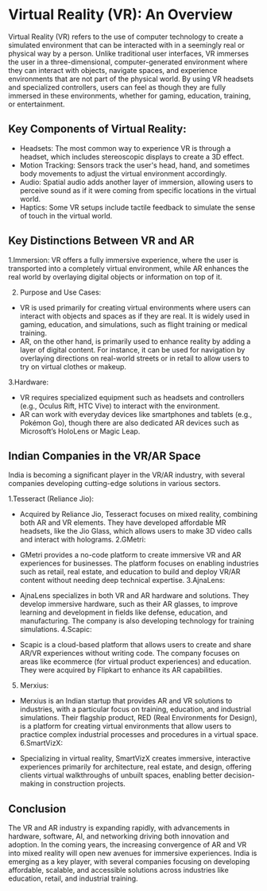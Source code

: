 # Virtual Reality (VR): An Overview

Virtual Reality (VR) refers to the use of computer technology to create a simulated environment that can be interacted with in a seemingly real or physical way by a person. Unlike traditional user interfaces, VR immerses the user in a three-dimensional, computer-generated environment where they can interact with objects, navigate spaces, and experience environments that are not part of the physical world. By using VR headsets and specialized controllers, users can feel as though they are fully immersed in these environments, whether for gaming, education, training, or entertainment.

## Key Components of Virtual Reality:

* Headsets: The most common way to experience VR is through a headset, which includes stereoscopic displays to create a 3D effect.
* Motion Tracking: Sensors track the user's head, hand, and sometimes body movements to adjust the virtual environment accordingly.
* Audio: Spatial audio adds another layer of immersion, allowing users to perceive sound as if it were coming from specific locations in the virtual world.
* Haptics: Some VR setups include tactile feedback to simulate the sense of touch in the virtual world.

## Key Distinctions Between VR and AR
1.Immersion: VR offers a fully immersive experience, where the user is transported into a completely virtual environment, while AR enhances the real world by overlaying digital objects or information on top of it.

2. Purpose and Use Cases:

* VR is used primarily for creating virtual environments where users can interact with objects and spaces as if they are real. It is widely used in gaming, education, and simulations, such as flight training or medical training.
* AR, on the other hand, is primarily used to enhance reality by adding a layer of digital content. For instance, it can be used for navigation by overlaying directions on real-world streets or in retail to allow users to try on virtual clothes or makeup.


3.Hardware:

* VR requires specialized equipment such as headsets and controllers (e.g., Oculus Rift, HTC Vive) to interact with the environment.
* AR can work with everyday devices like smartphones and tablets (e.g., Pokémon Go), though there are also dedicated AR devices such as Microsoft’s HoloLens or Magic Leap.  


## Indian Companies in the VR/AR Space
India is becoming a significant player in the VR/AR industry, with several companies developing cutting-edge solutions in various sectors.

1.Tesseract (Reliance Jio):

* Acquired by Reliance Jio, Tesseract focuses on mixed reality, combining both AR and VR elements. They have developed affordable MR headsets, like the Jio Glass, which allows users to make 3D video calls and interact with holograms.
2.GMetri:

* GMetri provides a no-code platform to create immersive VR and AR experiences for businesses. The platform focuses on enabling industries such as retail, real estate, and education to build and deploy VR/AR content without needing deep technical expertise.
3.AjnaLens:

* AjnaLens specializes in both VR and AR hardware and solutions. They develop immersive hardware, such as their AR glasses, to improve learning and development in fields like defense, education, and manufacturing. The company is also developing technology for training simulations.
4.Scapic:

* Scapic is a cloud-based platform that allows users to create and share AR/VR experiences without writing code. The company focuses on areas like ecommerce (for virtual product experiences) and education. They were acquired by Flipkart to enhance its AR capabilities.
5. Merxius:

* Merxius is an Indian startup that provides AR and VR solutions to industries, with a particular focus on training, education, and industrial simulations. Their flagship product, RED (Real Environments for Design), is a platform for creating virtual environments that allow users to practice complex industrial processes and procedures in a virtual space.
6.SmartVizX:

* Specializing in virtual reality, SmartVizX creates immersive, interactive experiences primarily for architecture, real estate, and design, offering clients virtual walkthroughs of unbuilt spaces, enabling better decision-making in construction projects.

## Conclusion
The VR and AR industry is expanding rapidly, with advancements in hardware, software, AI, and networking driving both innovation and adoption. In the coming years, the increasing convergence of AR and VR into mixed reality will open new avenues for immersive experiences. India is emerging as a key player, with several companies focusing on developing affordable, scalable, and accessible solutions across industries like education, retail, and industrial training.








